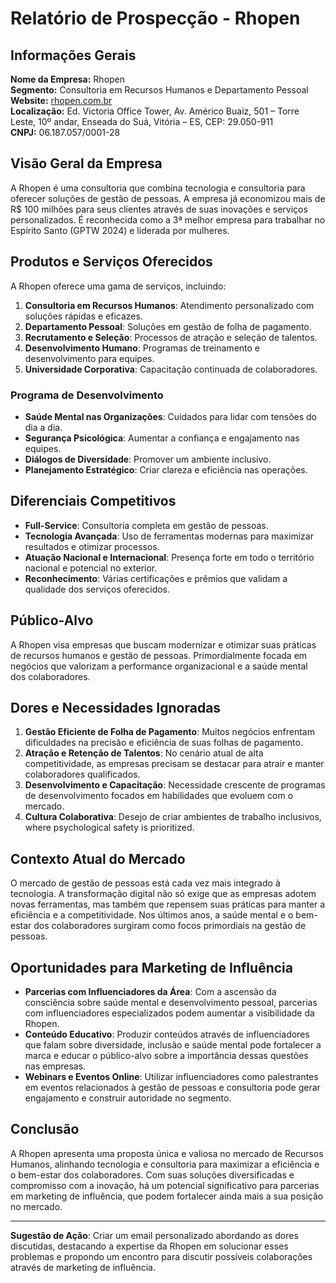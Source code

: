 # Relatório de Prospecção - Rhopen

## Informações Gerais
**Nome da Empresa:** Rhopen  
**Segmento:** Consultoria em Recursos Humanos e Departamento Pessoal  
**Website:** [rhopen.com.br](http://www.rhopen.com.br)  
**Localização:** Ed. Victoria Office Tower, Av. Américo Buaiz, 501 – Torre Leste, 10º andar, Enseada do Suá, Vitória – ES, CEP: 29.050-911  
**CNPJ:** 06.187.057/0001-28

## Visão Geral da Empresa
A Rhopen é uma consultoria que combina tecnologia e consultoria para oferecer soluções de gestão de pessoas. A empresa já economizou mais de R$ 100 milhões para seus clientes através de suas inovações e serviços personalizados. É reconhecida como a 3ª melhor empresa para trabalhar no Espírito Santo (GPTW 2024) e liderada por mulheres.

## Produtos e Serviços Oferecidos
A Rhopen oferece uma gama de serviços, incluindo:

1. **Consultoria em Recursos Humanos**: Atendimento personalizado com soluções rápidas e eficazes.
2. **Departamento Pessoal**: Soluções em gestão de folha de pagamento.
3. **Recrutamento e Seleção**: Processos de atração e seleção de talentos.
4. **Desenvolvimento Humano**: Programas de treinamento e desenvolvimento para equipes.
5. **Universidade Corporativa**: Capacitação continuada de colaboradores.

### Programa de Desenvolvimento
- **Saúde Mental nas Organizações**: Cuidados para lidar com tensões do dia a dia.
- **Segurança Psicológica**: Aumentar a confiança e engajamento nas equipes.
- **Diálogos de Diversidade**: Promover um ambiente inclusivo.
- **Planejamento Estratégico**: Criar clareza e eficiência nas operações.

## Diferenciais Competitivos
- **Full-Service**: Consultoria completa em gestão de pessoas.
- **Tecnologia Avançada**: Uso de ferramentas modernas para maximizar resultados e otimizar processos.
- **Atuação Nacional e Internacional**: Presença forte em todo o território nacional e potencial no exterior.
- **Reconhecimento**: Várias certificações e prêmios que validam a qualidade dos serviços oferecidos.

## Público-Alvo
A Rhopen visa empresas que buscam modernizar e otimizar suas práticas de recursos humanos e gestão de pessoas. Primordialmente focada em negócios que valorizam a performance organizacional e a saúde mental dos colaboradores.

## Dores e Necessidades Ignoradas
1. **Gestão Eficiente de Folha de Pagamento**: Muitos negócios enfrentam dificuldades na precisão e eficiência de suas folhas de pagamento.
2. **Atração e Retenção de Talentos**: No cenário atual de alta competitividade, as empresas precisam se destacar para atrair e manter colaboradores qualificados.
3. **Desenvolvimento e Capacitação**: Necessidade crescente de programas de desenvolvimento focados em habilidades que evoluem com o mercado.
4. **Cultura Colaborativa**: Desejo de criar ambientes de trabalho inclusivos, where psychological safety is prioritized.

## Contexto Atual do Mercado
O mercado de gestão de pessoas está cada vez mais integrado à tecnologia. A transformação digital não só exige que as empresas adotem novas ferramentas, mas também que repensem suas práticas para manter a eficiência e a competitividade. Nos últimos anos, a saúde mental e o bem-estar dos colaboradores surgiram como focos primordiais na gestão de pessoas.

## Oportunidades para Marketing de Influência
- **Parcerias com Influenciadores da Área**: Com a ascensão da consciência sobre saúde mental e desenvolvimento pessoal, parcerias com influenciadores especializados podem aumentar a visibilidade da Rhopen.
- **Conteúdo Educativo**: Produzir conteúdos através de influenciadores que falam sobre diversidade, inclusão e saúde mental pode fortalecer a marca e educar o público-alvo sobre a importância dessas questões nas empresas.
- **Webinars e Eventos Online**: Utilizar influenciadores como palestrantes em eventos relacionados à gestão de pessoas e consultoria pode gerar engajamento e construir autoridade no segmento.

## Conclusão
A Rhopen apresenta uma proposta única e valiosa no mercado de Recursos Humanos, alinhando tecnologia e consultoria para maximizar a eficiência e o bem-estar dos colaboradores. Com suas soluções diversificadas e compromisso com a inovação, há um potencial significativo para parcerias em marketing de influência, que podem fortalecer ainda mais a sua posição no mercado.

---

**Sugestão de Ação**: Criar um email personalizado abordando as dores discutidas, destacando a expertise da Rhopen em solucionar esses problemas e propondo um encontro para discutir possíveis colaborações através de marketing de influência.